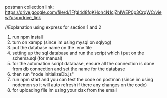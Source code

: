 postman collection link: https://drive.google.com/file/d/1FfgI4d8fgKHoh4N1cjZhIWEP0p3CrqWC/view?usp=drive_link

//Explanation using express for section 1 and 2
1. run npm install
2. turn on xampp (since im using mysql on sqlyog)
3. put the database name on the .env file
4. setting up the sql database and run the script which i put on the schema.sql (for manual)
5. for the automation script database, ensure all the connection is done from db connection and set the name for the database
6. then run "node initializeDb.js"
7. run npm start and you can test the code on postman (since im using nodemon so it will auto refresh if there any changes on the code)
8. for uploading file im using your xlsx from the email
